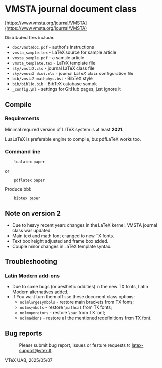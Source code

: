 # VMSTA journal document class

[https://www.vmsta.org/journal/VMSTA](https://www.vmsta.org/journal/VMSTA)

Distributed files include:

- `doc/vmstadoc.pdf` - author's instructions
- `vmsta_sample.tex` - LaTeX source for sample article
- `vmsta_sample.pdf` - a sample article
- `vmsta_template.tex` - LaTeX template file
- `sty/vmsta2.cls` - journal LaTeX class file
- `sty/vmsta2-dist.cls` - journal LaTeX class configuration file
- `bib/vmsta2-mathphys.bst` - BibTeX style
- `bib/biblio.bib` - BibTeX database sample
- `_config.yml` - settings for GitHub pages, just ignore it

## Compile

### Requirements

Minimal required version of LaTeX system is at least **2021**.

LuaLaTeX is preferable engine to compile, but pdfLaTeX works too.

### Command line

```
    lualatex paper
```

or

```
    pdflatex paper
```

Produce bbl:

```
    bibtex paper
```

## Note on version 2

-   Due to heavy recent years changes in the LaTeX kernel, VMSTA journal class was updated.
-   Main text and math font changed to new TX fonts.
-   Text box height adjusted and frame box added.
-   Couple minor changes in LaTeX template syntax.

## Troubleshooting

### Latin Modern add-ons

-   Due to some bugs (or aesthetic oddities) in the new TX fonts, Latin Modern alternatives added.
-   If You want turn them off use these document class options:
    -   `nolmlargesymbols` - restore main brackets from TX fonts;
    -   `nolmsymbols` - restore `\mathcal` from TX fonts;
    -   `nolmoperators` - restore `\bar` from TX font;
    -   `nolmaddons` - restore all the mentioned redefinitions from TX font.

## Bug reports

<p style="margin-left: 34pt;">
Please submit bug report, issues or feature requests to
<a href="mailto:latex-support@vtex.lt">latex-support@vtex.lt</a>.
</p>

VTeX UAB, 2025/05/07
